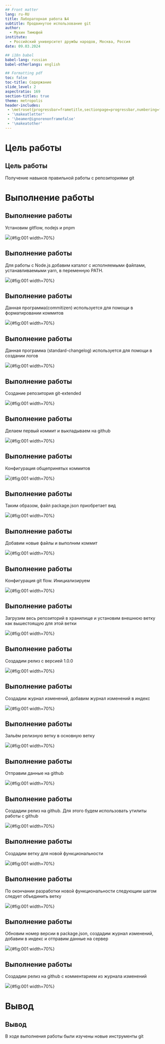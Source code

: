 ```yaml
---
## Front matter
lang: ru-RU
title: Лабораторная работа №4
subtitle: Продвинутое использование git
author:
  - Мухин Тимофей
institute:
  - Российский университет дружбы народов, Москва, Россия
date: 09.03.2024

## i18n babel
babel-lang: russian
babel-otherlangs: english

## Formatting pdf
toc: false
toc-title: Содержание
slide_level: 2
aspectratio: 169
section-titles: true
theme: metropolis
header-includes:
 - \metroset{progressbar=frametitle,sectionpage=progressbar,numbering=fraction}
 - '\makeatletter'
 - '\beamer@ignorenonframefalse'
 - '\makeatother'
---
```


# Цель работы

## Цель работы

Получение навыков правильной работы с репозиториями git

# Выполнение работы

## Выполнение работы

Установим gitflow, nodejs и pnpm

![](image/1.png){#fig:001 width=70%}

## Выполнение работы

Для работы с Node.js добавим каталог с исполняемыми файлами, устанавливаемыми yarn, в переменную PATH.

![](image/2.png){#fig:001 width=70%}
 
## Выполнение работы

Данная программа(commitizen) используется для помощи в форматировании коммитов

![](image/3.png){#fig:001 width=70%}

## Выполнение работы

Данная программа (standard-changelog) используется для помощи в создании логов

![](image/4.png){#fig:001 width=70%}

## Выполнение работы

Создание репозитория git-extended


![](image/5.png){#fig:001 width=70%}

## Выполнение работы

Делаем первый коммит и выкладываем на github

![](image/6.png){#fig:001 width=70%}

## Выполнение работы

Конфигурация общепринятых коммитов

![](image/7.png){#fig:001 width=70%}


## Выполнение работы

Таким образом, файл package.json приобретает вид

![](image/8.png){#fig:001 width=70%}


## Выполнение работы

Добавим новые файлы и выполним коммит

![](image/9.png){#fig:001 width=70%}


## Выполнение работы

Конфигурация git flow. Инициализируем


![](image/10.png){#fig:001 width=70%}


## Выполнение работы

Загрузим весь репозиторий в хранилище и установим внешнюю ветку как вышестоящую для этой ветки

![](image/11.png){#fig:001 width=70%}


## Выполнение работы

Создадим релиз с версией 1.0.0

![](image/12.png){#fig:001 width=70%}


## Выполнение работы

Создадим журнал изменений, добавим журнал изменений в индекс

![](image/13.png){#fig:001 width=70%}

## Выполнение работы

Зальём релизную ветку в основную ветку

![](image/14.png){#fig:001 width=70%}


## Выполнение работы

Отправим данные на github

![](image/15.png){#fig:001 width=70%}

## Выполнение работы

Создадим релиз на github. Для этого будем использовать утилиты работы с github

![](image/16.png){#fig:001 width=70%}

## Выполнение работы

Создадим ветку для новой функциональности

![](image/17.png){#fig:001 width=70%}


## Выполнение работы

По окончании разработки новой функциональности следующим шагом следует объединить ветку 

![](image/18.png){#fig:001 width=70%}

## Выполнение работы

Обновим номер версии в package.json, создадим журнал изменений, добавим в индекс и отправим данные на сервер

![](image/19.png){#fig:001 width=70%}

## Выполнение работы

Создадим релиз на github с комментарием из журнала изменений

![](image/20.png){#fig:001 width=70%}

# Вывод

## Вывод

В ходе выполнения работы были изучены новые инструменты git

